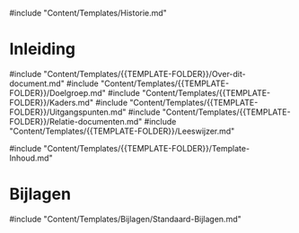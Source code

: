 #include "Content/Templates/Historie.md"

# Inleiding

#include "Content/Templates/{{TEMPLATE-FOLDER}}/Over-dit-document.md"
#include "Content/Templates/{{TEMPLATE-FOLDER}}/Doelgroep.md"
#include "Content/Templates/{{TEMPLATE-FOLDER}}/Kaders.md"
#include "Content/Templates/{{TEMPLATE-FOLDER}}/Uitgangspunten.md"
#include "Content/Templates/{{TEMPLATE-FOLDER}}/Relatie-documenten.md"
#include "Content/Templates/{{TEMPLATE-FOLDER}}/Leeswijzer.md"

#include "Content/Templates/{{TEMPLATE-FOLDER}}/Template-Inhoud.md"

# Bijlagen

#include "Content/Templates/Bijlagen/Standaard-Bijlagen.md"
